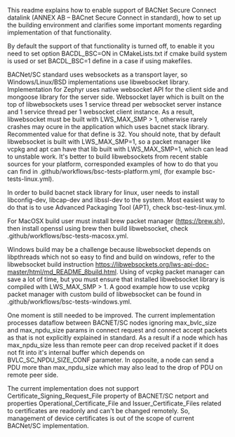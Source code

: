 This readme explains how to enable support of BACNet Secure Connect datalink
(ANNEX AB – BACnet Secure Connect in standard), how to set up the building
environment and clarifies some important moments regarding implementation
of that functionality.

By default the support of that functionality is turned off, to enable it 
you need to set option BACDL_BSC=ON in CMakeLists.txt if cmake build system
is used or set BACDL_BSC=1 define in a case if using makefiles.

BACNet/SC standard uses websockets as a transport layer, so Windows/Linux/BSD
implementations use libwebsocket library. Implementation for Zephyr uses
native websocket API for the client side and mongoose library for the 
server side. Websocket layer which is built on the top of libwebsockets
uses 1 service thread per websocket server instance and 1 service thread
per 1 websocket client instance. As a result, libwebsocket must be built
with LWS_MAX_SMP > 1, otherwise rarely crashes may ocure in the application
which uses bacnet stack library. Recommented value for that define is 32.
You should note, that by default libwebsocket is built with LWS_MAX_SMP=1,
so a packet manager like vcpkg and apt can have that lib built with
LWS_MAX_SMP=1, which can lead to unstable work. It's better to build
libwebsockets from recent stable sources for your platform, corresponded
examples of how to do that you can find in .github/workflows/bsc-tests-platform.yml,
(for example bsc-tests-linux.yml).

In order to build bacnet stack library for linux, user needs to install 
libconfig-dev, libcap-dev and libssl-dev to the system. Most easiest way to do
that is to use Advanced Packaging Tool (APT), check bsc-test-linux.yml.

For MacOSX build user must install brew packet manager (https://brew.sh),
then install openssl using brew then build libwebsocket, check 
.github/workflows/bsc-tests-macosx.yml.

Windows build may be a challenge because libwebsocket depends on libpthreads
which not so easy to find and build on windows, refer to the libwebsocket
build instruction https://libwebsockets.org/lws-api-doc-master/html/md_README_8build.html.
Using of vcpkg packet manager can save a lot of time, but you must ensure that 
installed libwebsocket library is compiled with LWS_MAX_SMP > 1. 
A good example how to use vcpkg packet manager with custom build of 
libwebsocket can be found in .github/workflows/bsc-tests-windows.yml.

One moment is still needed to be improved. The current implementation processes
dataflow between BACNET/SC nodes ignoring max_bvlc_size and max_npdu_size
params in connect request and connect accept packets as that is not
explicitly explained in standard. As a result if a node which has max_npdu_size
less than remote peer can drop received packet if it does not fit into it's internal
buffer which depends on BVLC_SC_NPDU_SIZE_CONF parameter. In opposite, a node
can send a PDU more than max_npdu_size which may also lead to the drop of PDU
on remote peer side.

The current implementation does not support Certificate_Signing_Request_File
property of BACNET/SC netport and properties Operational_Certificate_File 
and Issuer_Certificate_Files related to certificates are readonly and can't
be changed remotely. So, management of device certificates is out of the scope 
of current BACNet/SC implementation.
